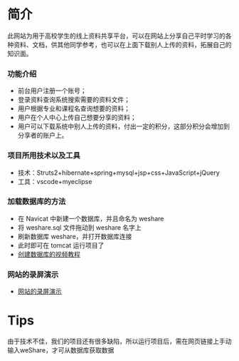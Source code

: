 # 简介
此网站为用于高校学生的线上资料共享平台，可以在网站上分享自己平时学习的各种资料、文档，供其他同学参考，也可以在上面下载别人上传的资料，拓展自己的知识面。

### 功能介绍
* 前台用户注册一个账号；<br>
* 登录资料查询系统搜索需要的资料文件；<br>
* 用户根据专业和课程名查询想要的资料；<br>
* 用户在个人中心上传自己想要分享的资料；<br>
* 用户可以下载系统中别人上传的资料，付出一定的积分，这部分积分会增加到分享者的账户上。<br>

### 项目所用技术以及工具
* 技术：Struts2+hibernate+spring+mysql+jsp+css+JavaScript+jQuery
* 工具：vscode+myeclipse

### 加载数据库的方法
* 在 Navicat 中新建一个数据库，并且命名为 weshare 
* 将 weshare.sql 文件拖动到 weshare 名字上
* 刷新数据库 weshare，并打开数据库连接
* 此时即可在 tomcat 运行项目了
* [创建数据库的视频教程](https://www.bilibili.com/video/av66742517)

### 网站的录屏演示
* [网站的录屏演示](https://www.bilibili.com/video/av66728748)

# Tips
由于技术不佳，我们的项目还有很多缺陷，所以运行项目后，需在网页链接上手动输入weShare，才可从数据库获取数据

